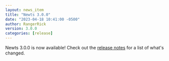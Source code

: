 ```yaml
---
layout: news_item
title: "Newts 3.0.0"
date: "2023-04-18 10:41:00 -0500"
author: RangerRick
version: 3.0.0
categories: [release]
---
```


Newts 3.0.0 is now available! Check out the [release notes](https://github.com/OpenNMS/newts/blob/3.0.0/NEWS.rst) for a list of what's changed.


